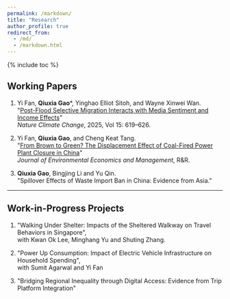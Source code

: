 ```yaml
---
permalink: /markdown/
title: "Research"
author_profile: true
redirect_from: 
  - /md/
  - /markdown.html
---
```


{% include toc %}

## Working Papers  
1. Yi Fan, **Qiuxia Gao***, Yinghao Elliot Sitoh, and Wayne Xinwei Wan.  
"[Post-Flood Selective Migration Interacts with Media Sentiment and Income Effects](https://www.nature.com/articles/s41558-025-02345-7)"  
*Nature Climate Change*, 2025, Vol 15: 619–626.  

2. Yi Fan, **Qiuxia Gao**, and Cheng Keat Tang.  
"[From Brown to Green? The Displacement Effect of Coal-Fired Power Plant Closure in China](https://www.abfer.org/media/abfer-events-2023/annual-conference/papers-realestate/AC23P6018-The-Unintended-Consequences-of-Coal-Fired-Power-Plant-Closures-Evidence-from-China.pdf)"  
*Journal of Environmental Economics and Management*, R&R.  

3. **Qiuxia Gao**, Bingjing Li and Yu Qin.  
"Spillover Effects of Waste Import Ban in China: Evidence from Asia."  
---

## Work-in-Progress Projects  
1. "Walking Under Shelter: Impacts of the Sheltered Walkway on Travel Behaviors in Singapore",  
with Kwan Ok Lee, Minghang Yu and Shuting Zhang.  

2. "Power Up Consumption: Impact of Electric Vehicle Infrastructure on Household Spending",  
with Sumit Agarwal and Yi Fan  

3. "Bridging Regional Inequality through Digital Access: Evidence from Trip Platform Integration"  

